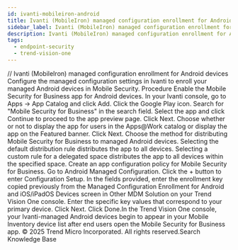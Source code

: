 ```yaml
---
id: ivanti-mobileiron-android
title: Ivanti (MobileIron) managed configuration enrollment for Android devices
sidebar_label: Ivanti (MobileIron) managed configuration enrollment for Android devices
description: Ivanti (MobileIron) managed configuration enrollment for Android devices
tags:
  - endpoint-security
  - trend-vision-one
---
```


/*<![CDATA[*/ $('#title').html($('meta[name=map-description]').attr('content')); /*]]>*/ Ivanti (MobileIron) managed configuration enrollment for Android devices Configure the managed configuration settings in Ivanti to enroll your managed Android devices in Mobile Security. Procedure Enable the Mobile Security for Business app for Android devices. In your Ivanti console, go to Apps → App Catalog and click Add. Click the Google Play icon. Search for "Mobile Security for Business" in the search field. Select the app and click Continue to proceed to the app preview page. Click Next. Choose whether or not to display the app for users in the Apps@Work catalog or display the app on the Featured banner. Click Next. Choose the method for distributing Mobile Security for Business to managed Android devices. Selecting the default distribution rule distributes the app to all devices. Selecting a custom rule for a delegated space distributes the app to all devices within the specified space. Create an app configuration policy for Mobile Security for Business. Go to Android Managed Configuration. Click the + button to enter Configuration Setup. In the fields provided, enter the enrollment key copied previously from the Managed Configuration Enrollment for Android and iOS/iPadOS Devices screen in Other MDM Solution on your Trend Vision One console. Enter the specific key values that correspond to your primary device. Click Next. Click Done.In the Trend Vision One console, your Ivanti-managed Android devices begin to appear in your Mobile Inventory device list after end users open the Mobile Security for Business app. © 2025 Trend Micro Incorporated. All rights reserved.Search Knowledge Base